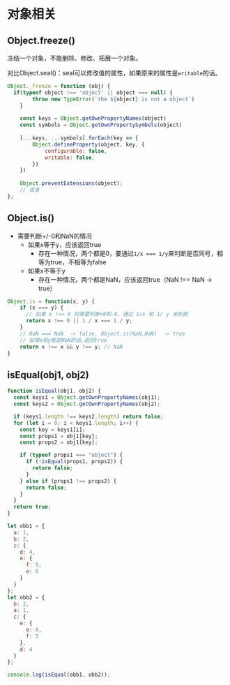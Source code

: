 # 对象相关

## Object.freeze()

冻结一个对象，不能删除、修改、拓展一个对象。

对比Object.seal()：seal可以修改值的属性，如果原来的属性是`writable`的话。

```js
Object._freeze = function (obj) {
  if(typeof object !== 'object' || object === null) {
        throw new TypeError(`the ${object} is not a object`)
    }
 
    const keys = Object.getOwnPropertyNames(object)
    const symbols = Object.getOwnPropertySymbols(object)
 
    [...keys, ...symbols].forEach(key => {
        Object.defineProperty(object, key, {
            configurable: false,
            writable: false,
        })
    })
 
    Object.preventExtensions(object);
    // 或者
};
```

## Object.is()

- 需要判断+/-0和NaN的情况
	- 如果x等于y，应该返回true
		- 存在一种情况，两个都是0，要通过`1/x === 1/y`来判断是否同号，相等为true，不相等为false
	- 如果x不等于y
		- 存在一种情况，两个都是NaN，应该返回true（NaN !== NaN -> true）

```js
Object.is = function(x, y) {
    if (x === y) { 
      // 如果 x !== 0 则需要判断+0和-0，通过 1/x 和 1/ y 来判断
      return x !== 0 || 1 / x === 1 / y;
    }
    // NaN === NaN  -> false, Object.is(NaN,NaN)  -> true
    // 如果x和y都是NaN的话,返回true
    return x !== x && y !== y; // NaN
}
```

## isEqual(obj1, obj2)

```js
function isEqual(obj1, obj2) {
  const keys1 = Object.getOwnPropertyNames(obj1);
  const keys2 = Object.getOwnPropertyNames(obj2);

  if (keys1.length !== keys2.length) return false;
  for (let i = 0; i < keys1.length; i++) {
    const key = keys1[i];
    const props1 = obj1[key];
    const props2 = obj1[key];

    if (typeof props1 === "object") {
      if (!isEqual(props1, props2)) {
        return false;
      }
    } else if (props1 !== props2) {
      return false;
    }
  }
  return true;
}

let obb1 = {
  a: 1,
  b: 2,
  c: {
    d: 4,
    e: {
      f: 5,
      e: 6
    }
  }
};
let obb2 = {
  b: 2,
  a: 1,
  c: {
    e: {
      e: 6,
      f: 5
    },
    d: 4
  }
};

console.log(isEqual(obb1, obb2));
```